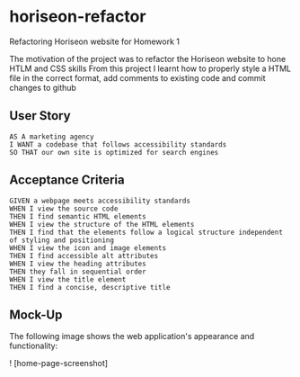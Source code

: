 # horiseon-refactor
Refactoring Horiseon website for Homework 1

The motivation of the project was to refactor the Horiseon website to hone HTLM and CSS skills
From this project I learnt how to properly style a HTML file in the correct format, add comments to existing code and commit changes to github





## User Story

```
AS A marketing agency
I WANT a codebase that follows accessibility standards
SO THAT our own site is optimized for search engines
```

## Acceptance Criteria

```
GIVEN a webpage meets accessibility standards
WHEN I view the source code
THEN I find semantic HTML elements
WHEN I view the structure of the HTML elements
THEN I find that the elements follow a logical structure independent of styling and positioning
WHEN I view the icon and image elements
THEN I find accessible alt attributes
WHEN I view the heading attributes
THEN they fall in sequential order
WHEN I view the title element
THEN I find a concise, descriptive title
```

## Mock-Up

The following image shows the web application's appearance and functionality:

! [home-page-screenshot]
